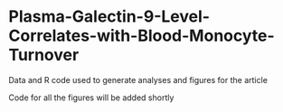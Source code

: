 # Plasma-Galectin-9-Level-Correlates-with-Blood-Monocyte-Turnover
Data and R code used to generate analyses and figures for the article

Code for all the figures will be added shortly
